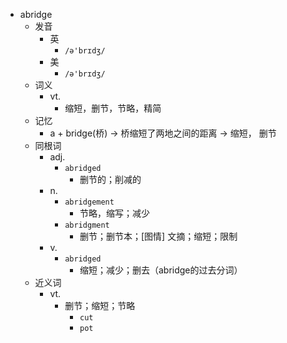 - abridge
  - 发音
    - 英
      - `/ə'brɪdʒ/`
    - 美
      - `/ə'brɪdʒ/`
  - 词义
    - vt.
      - 缩短，删节，节略，精简
  - 记忆
    - a + bridge(桥) → 桥缩短了两地之间的距离 → 缩短， 删节
  - 同根词
    - adj.
      - `abridged`
        - 删节的；削减的
    - n.
      - `abridgement`
        - 节略，缩写；减少
      - `abridgment`
        - 删节；删节本；[图情] 文摘；缩短；限制
    - v.
      - `abridged`
        - 缩短；减少；删去（abridge的过去分词）
  - 近义词
    - vt.
      - 删节；缩短；节略
        - `cut`
        - `pot`
